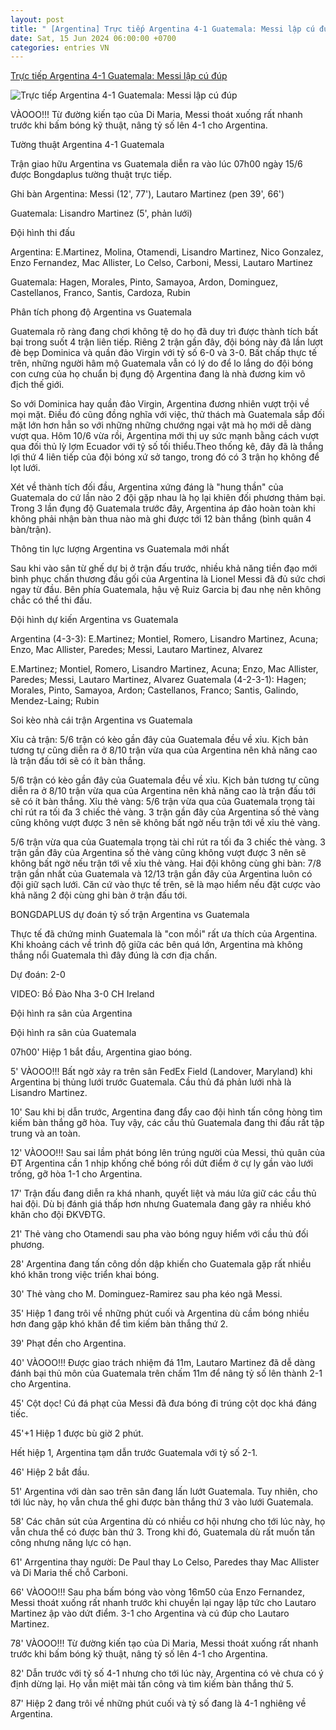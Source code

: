 ```yaml
---
layout: post
title: " [Argentina] Trực tiếp Argentina 4-1 Guatemala: Messi lập cú đúp"
date: Sat, 15 Jun 2024 06:00:00 +0700
categories: entries VN
---
```

[Trực tiếp Argentina 4-1 Guatemala: Messi lập cú đúp](https://bongdaplus.vn/giao-huu-bong-da/truc-tiep-argentina-vs-guatemala-07h00-ngay-15-6-4350452406.html)

![Trực tiếp Argentina 4-1 Guatemala: Messi lập cú đúp](https://cdn.bongdaplus.vn/assets/Assets/Media/2024/06/15/8/gettyimages-2157626634-2048x2048.jpg)

VÀOOO!!! Từ đường kiến tạo của Di Maria, Messi thoát xuống rất nhanh trước khi bấm bóng kỹ thuật, nâng tỷ số lên 4-1 cho Argentina.

Tường thuật Argentina 4-1 Guatemala

Trận giao hữu Argentina vs Guatemala diễn ra vào lúc 07h00 ngày 15/6 được Bongdaplus tường thuật trực tiếp.

Ghi bàn Argentina: Messi (12', 77'), Lautaro Martinez (pen 39', 66')

Guatemala: Lisandro Martinez (5', phản lưới)



Đội hình thi đấu

Argentina: E.Martinez, Molina, Otamendi, Lisandro Martinez, Nico Gonzalez, Enzo Fernandez, Mac Allister, Lo Celso, Carboni, Messi, Lautaro Martinez

Guatemala: Hagen, Morales, Pinto, Samayoa, Ardon, Dominguez, Castellanos, Franco, Santis, Cardoza, Rubin

Phân tích phong độ Argentina vs Guatemala

Guatemala rõ ràng đang chơi không tệ do họ đã duy trì được thành tích bất bại trong suốt 4 trận liên tiếp. Riêng 2 trận gần đây, đội bóng này đã lần lượt đè bẹp Dominica và quần đảo Virgin với tỷ số 6-0 và 3-0. Bất chấp thực tế trên, những người hâm mộ Guatemala vẫn có lý do để lo lắng do đội bóng con cưng của họ chuẩn bị đụng độ Argentina đang là nhà đương kim vô địch thế giới.

So với Dominica hay quần đảo Virgin, Argentina đương nhiên vượt trội về mọi mặt. Điều đó cũng đồng nghĩa với việc, thử thách mà Guatemala sắp đối mặt lớn hơn hẳn so với những những chướng ngại vật mà họ mới dễ dàng vượt qua. Hôm 10/6 vừa rồi, Argentina mới thị uy sức mạnh bằng cách vượt qua đối thủ lỳ lợm Ecuador với tỷ số tối thiểu.Theo thống kê, đây đã là thắng lợi thứ 4 liên tiếp của đội bóng xứ sở tango, trong đó có 3 trận họ không để lọt lưới.

Xét về thành tích đối đầu, Argentina xứng đáng là "hung thần" của Guatemala do cứ lần nào 2 đội gặp nhau là họ lại khiên đối phương thảm bại. Trong 3 lần đụng độ Guatemala trước đây, Argentina áp đảo hoàn toàn khi không phải nhận bàn thua nào mà ghi được tới 12 bàn thắng (bình quân 4 bàn/trận).

Thông tin lực lượng Argentina vs Guatemala mới nhất

Sau khi vào sân từ ghế dự bị ở trận đấu trước, nhiều khả năng tiền đạo mới bình phục chấn thương đầu gối của Argentina là Lionel Messi đã đủ sức chơi ngay từ đầu. Bên phía Guatemala, hậu vệ Ruiz Garcia bị đau nhẹ nên không chắc có thể thi đấu.

Đội hình dự kiến Argentina vs Guatemala

Argentina (4-3-3): E.Martinez; Montiel, Romero, Lisandro Martinez, Acuna; Enzo, Mac Allister, Paredes; Messi, Lautaro Martinez, Alvarez

E.Martinez; Montiel, Romero, Lisandro Martinez, Acuna; Enzo, Mac Allister, Paredes; Messi, Lautaro Martinez, Alvarez Guatemala (4-2-3-1): Hagen; Morales, Pinto, Samayoa, Ardon; Castellanos, Franco; Santis, Galindo, Mendez-Laing; Rubin

Soi kèo nhà cái trận Argentina vs Guatemala

Xỉu cả trận: 5/6 trận có kèo gần đây của Guatemala đều về xỉu. Kịch bản tương tự cũng diễn ra ở 8/10 trận vừa qua của Argentina nên khả năng cao là trận đấu tới sẽ có ít bàn thắng.

5/6 trận có kèo gần đây của Guatemala đều về xỉu. Kịch bản tương tự cũng diễn ra ở 8/10 trận vừa qua của Argentina nên khả năng cao là trận đấu tới sẽ có ít bàn thắng. Xỉu thẻ vàng: 5/6 trận vừa qua của Guatemala trọng tài chỉ rút ra tối đa 3 chiếc thẻ vàng. 3 trận gần đây của Argentina số thẻ vàng cũng không vượt được 3 nên sẽ không bất ngờ nếu trận tới về xỉu thẻ vàng.

5/6 trận vừa qua của Guatemala trọng tài chỉ rút ra tối đa 3 chiếc thẻ vàng. 3 trận gần đây của Argentina số thẻ vàng cũng không vượt được 3 nên sẽ không bất ngờ nếu trận tới về xỉu thẻ vàng. Hai đội không cùng ghi bàn: 7/8 trận gần nhất của Guatemala và 12/13 trận gần đây của Argentina luôn có đội giữ sạch lưới. Căn cứ vào thực tế trên, sẽ là mạo hiểm nếu đặt cược vào khả năng 2 đội cùng ghi bàn ở trận đấu tới.

BONGDAPLUS dự đoán tỷ số trận Argentina vs Guatemala

Thực tế đã chứng minh Guatemala là "con mồi" rất ưa thích của Argentina. Khi khoảng cách về trình độ giữa các bên quá lớn, Argentina mà không thắng nổi Guatemala thì đây đúng là cơn địa chấn.

Dự đoán: 2-0

VIDEO: Bồ Đào Nha 3-0 CH Ireland





Đội hình ra sân của Argentina

Đội hình ra sân của Guatemala

07h00' Hiệp 1 bắt đầu, Argentina giao bóng.

5' VÀOOO!!! Bất ngờ xảy ra trên sân FedEx Field (Landover, Maryland) khi Argentina bị thủng lưới trước Guatemala. Cầu thủ đá phản lưới nhà là Lisandro Martinez.

10' Sau khi bị dẫn trước, Argentina đang đẩy cao đội hình tấn công hòng tìm kiếm bàn thắng gỡ hòa. Tuy vậy, các cầu thủ Guatemala đang thi đấu rất tập trung và an toàn.

12' VÀOOO!!! Sau sai lầm phát bóng lên trúng người của Messi, thủ quân của ĐT Argentina cần 1 nhịp khống chế bóng rồi dứt điểm ở cự ly gần vào lưới trống, gỡ hòa 1-1 cho Argentina.

17' Trận đấu đang diễn ra khá nhanh, quyết liệt và máu lửa giữ các cầu thủ hai đội. Dù bị đánh giá thấp hơn nhưng Guatemala đang gây ra nhiều khó khăn cho đội ĐKVĐTG.

21' Thẻ vàng cho Otamendi sau pha vào bóng nguy hiểm với cầu thủ đối phương.

28' Argentina đang tấn công dồn dập khiến cho Guatemala gặp rất nhiều khó khăn trong việc triển khai bóng.

30' Thẻ vàng cho M. Dominguez-Ramirez sau pha kéo ngã Messi.

35' Hiệp 1 đang trôi về những phút cuối và Argentina dù cầm bóng nhiều hơn đang gặp khó khăn để tìm kiếm bàn thắng thứ 2.

39' Phạt đền cho Argentina.

40' VÀOOO!!! Được giao trách nhiệm đá 11m, Lautaro Martinez đã dễ dàng đánh bại thủ môn của Guatemala trên chấm 11m để nâng tỷ số lên thành 2-1 cho Argentina.

45' Cột dọc! Cú đá phạt của Messi đã đưa bóng đi trúng cột dọc khá đáng tiếc.

45'+1 Hiệp 1 được bù giờ 2 phút.

Hết hiệp 1, Argentina tạm dẫn trước Guatemala với tỷ số 2-1.

46' Hiệp 2 bắt đầu.

51' Argentina với dàn sao trên sân đang lấn lướt Guatemala. Tuy nhiên, cho tới lúc này, họ vẫn chưa thể ghi được bàn thắng thứ 3 vào lưới Guatemala.

58' Các chân sút của Argentina dù có nhiều cơ hội nhưng cho tới lúc này, họ vẫn chưa thể có được bàn thứ 3. Trong khi đó, Guatemala dù rất muốn tấn công nhưng năng lực có hạn.

61' Arrgentina thay người: De Paul thay Lo Celso, Paredes thay Mac Allister và Di Maria thế chỗ Carboni.

66' VÀOOO!!! Sau pha bấm bóng vào vòng 16m50 của Enzo Fernandez, Messi thoát xuống rất nhanh trước khi chuyền lại ngay lập tức cho Lautaro Martinez ập vào dứt điểm. 3-1 cho Argentina và cú đúp cho Lautaro Martinez.

78' VÀOOO!!! Từ đường kiến tạo của Di Maria, Messi thoát xuống rất nhanh trước khi bấm bóng kỹ thuật, nâng tỷ số lên 4-1 cho Argentina.

82' Dẫn trước với tỷ số 4-1 nhưng cho tới lúc này, Argentina có vẻ chưa có ý định dừng lại. Họ vẫn miệt mài tấn công và tìm kiếm bàn thắng thứ 5.

87' Hiệp 2 đang trôi về những phút cuối và tỷ số đang là 4-1 nghiêng về Argentina.

